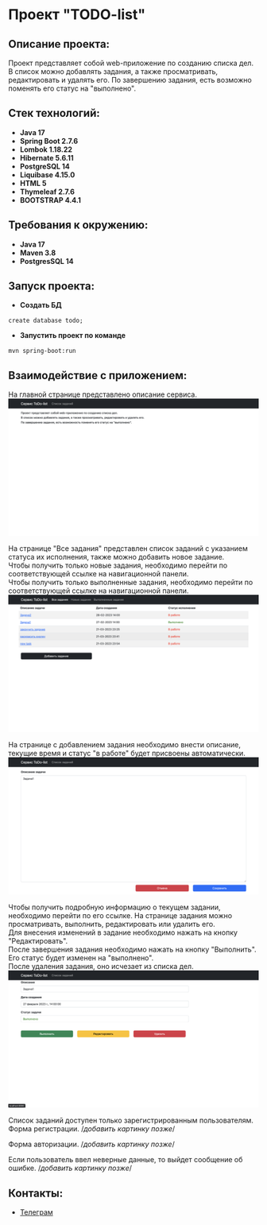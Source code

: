 # Проект "TODO-list"

## Описание проекта:

Проект представляет собой web-приложение по созданию списка дел. В список можно добавлять задания, а также
просматривать, редактировать и удалять его. По завершению задания, есть возможно поменять его статус на "выполнено".

## Стек технологий:

- **Java 17**
- **Spring Boot 2.7.6**
- **Lombok 1.18.22**
- **Hibernate 5.6.11**
- **PostgreSQL 14**
- **Liquibase 4.15.0**
- **HTML 5**
- **Thymeleaf 2.7.6**
- **BOOTSTRAP 4.4.1**

## Требования к окружению:

- **Java 17**
- **Maven 3.8**
- **PostgresSQL 14**

## Запуск проекта:

- **Создать БД**

``` shell 
create database todo;
```

- **Запустить проект по команде**

``` shell 
mvn spring-boot:run
```

## Взаимодействие с приложением:

На главной странице представлено описание сервиса.
![](images/main.png)

На странице "Все задания" представлен список заданий с указанием статуса их исполнения, 
также можно добавить новое задание.
<br>Чтобы получить только новые задания, необходимо перейти по соответствующей ссылке на навигационной панели.
<br>Чтобы получить только выполненные задания, необходимо перейти по соответствующей ссылке на навигационной панели.
![](images/all_task.png)

На странице с добавлением задания необходимо внести описание, текущие время и статус "в работе" будет присвоены
автоматически.
![](images/create.png)

Чтобы получить подробную информацию о текущем задании, необходимо перейти по его ссылке. На странице задания можно
просматривать, выполнить, редактировать или удалить его.
<br>Для внесения изменений в задание необходимо нажать на кнопку "Редактировать".
<br>После завершения задания необходимо нажать на кнопку "Выполнить". Его статус будет изменен на "выполнено".
<br>После удаления задания, оно исчезает из списка дел.
![](images/detail_descr.png)

Список заданий доступен только зарегистрированным пользователям. Форма регистрации.
/*добавить картинку позже*/

Форма авторизации.
/*добавить картинку позже*/

Если пользователь ввел неверные данные, то выйдет сообщение об ошибке.
/*добавить картинку позже*/

## Контакты:

- <a href="https://t.me/I_amPablo/" target="_blank">Телеграм</a></h1>